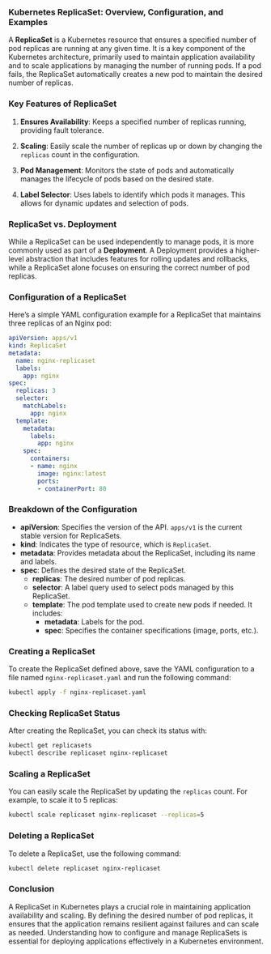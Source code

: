 ### Kubernetes ReplicaSet: Overview, Configuration, and Examples

A **ReplicaSet** is a Kubernetes resource that ensures a specified number of pod replicas are running at any given time. It is a key component of the Kubernetes architecture, primarily used to maintain application availability and to scale applications by managing the number of running pods. If a pod fails, the ReplicaSet automatically creates a new pod to maintain the desired number of replicas.

### Key Features of ReplicaSet

1. **Ensures Availability**: Keeps a specified number of replicas running, providing fault tolerance.
  
2. **Scaling**: Easily scale the number of replicas up or down by changing the `replicas` count in the configuration.

3. **Pod Management**: Monitors the state of pods and automatically manages the lifecycle of pods based on the desired state.

4. **Label Selector**: Uses labels to identify which pods it manages. This allows for dynamic updates and selection of pods.

### ReplicaSet vs. Deployment

While a ReplicaSet can be used independently to manage pods, it is more commonly used as part of a **Deployment**. A Deployment provides a higher-level abstraction that includes features for rolling updates and rollbacks, while a ReplicaSet alone focuses on ensuring the correct number of pod replicas.

### Configuration of a ReplicaSet

Here’s a simple YAML configuration example for a ReplicaSet that maintains three replicas of an Nginx pod:

```yaml
apiVersion: apps/v1
kind: ReplicaSet
metadata:
  name: nginx-replicaset
  labels:
    app: nginx
spec:
  replicas: 3
  selector:
    matchLabels:
      app: nginx
  template:
    metadata:
      labels:
        app: nginx
    spec:
      containers:
      - name: nginx
        image: nginx:latest
        ports:
        - containerPort: 80
```

### Breakdown of the Configuration

- **apiVersion**: Specifies the version of the API. `apps/v1` is the current stable version for ReplicaSets.
- **kind**: Indicates the type of resource, which is `ReplicaSet`.
- **metadata**: Provides metadata about the ReplicaSet, including its name and labels.
- **spec**: Defines the desired state of the ReplicaSet.
  - **replicas**: The desired number of pod replicas.
  - **selector**: A label query used to select pods managed by this ReplicaSet.
  - **template**: The pod template used to create new pods if needed. It includes:
    - **metadata**: Labels for the pod.
    - **spec**: Specifies the container specifications (image, ports, etc.).

### Creating a ReplicaSet

To create the ReplicaSet defined above, save the YAML configuration to a file named `nginx-replicaset.yaml` and run the following command:

```bash
kubectl apply -f nginx-replicaset.yaml
```

### Checking ReplicaSet Status

After creating the ReplicaSet, you can check its status with:

```bash
kubectl get replicasets
kubectl describe replicaset nginx-replicaset
```

### Scaling a ReplicaSet

You can easily scale the ReplicaSet by updating the `replicas` count. For example, to scale it to 5 replicas:

```bash
kubectl scale replicaset nginx-replicaset --replicas=5
```

### Deleting a ReplicaSet

To delete a ReplicaSet, use the following command:

```bash
kubectl delete replicaset nginx-replicaset
```

### Conclusion

A ReplicaSet in Kubernetes plays a crucial role in maintaining application availability and scaling. By defining the desired number of pod replicas, it ensures that the application remains resilient against failures and can scale as needed. Understanding how to configure and manage ReplicaSets is essential for deploying applications effectively in a Kubernetes environment.
